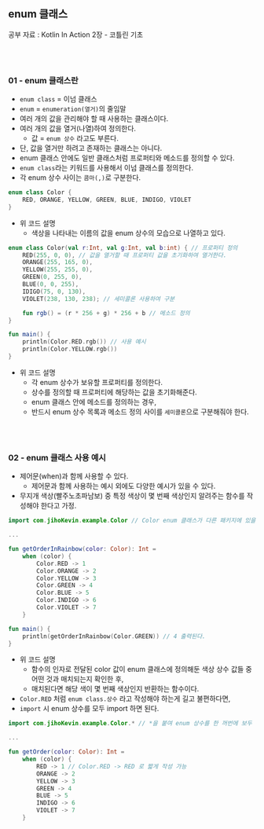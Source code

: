 ## enum 클래스

공부 자료 : Kotlin In Action 2장 - 코틀린 기초

<br></br>

### 01 - enum 클래스란

- `enum class` = 이넘 클래스
- `enum` = `enumeration(열거)`의 줄임말
- 여러 개의 값을 관리해야 할 때 사용하는 클래스이다.
- 여러 개의 값을 열거(나열)하여 정의한다.
  - 값 = `enum 상수` 라고도 부른다.
- 단, 값을 열거만 하려고 존재하는 클래스는 아니다.
- enum 클래스 안에도 일반 클래스처럼 프로퍼티와 메소드를 정의할 수 있다.
- `enum class`라는 키워드를 사용해서 이넘 클래스를 정의한다.
- 각 enum 상수 사이는 `콤마(,)`로 구분한다.
~~~kotlin
enum class Color {
    RED, ORANGE, YELLOW, GREEN, BLUE, INDIGO, VIOLET
}
~~~
- 위 코드 설명
  - 색상을 나타내는 이름의 값을 enum 상수의 모습으로 나열하고 있다.
~~~kotlin
enum class Color(val r:Int, val g:Int, val b:int) { // 프로퍼티 정의
    RED(255, 0, 0), // 값을 열거할 때 프로퍼티 값을 초기화하여 열거한다.
    ORANGE(255, 165, 0),
    YELLOW(255, 255, 0),
    GREEN(0, 255, 0),
    BLUE(0, 0, 255),
    IDIGO(75, 0, 130),
    VIOLET(238, 130, 238); // 세미콜론 사용하여 구분

    fun rgb() = (r * 256 + g) * 256 + b // 메소드 정의
}

fun main() {
    println(Color.RED.rgb()) // 사용 예시
    println(Color.YELLOW.rgb())
}
~~~
- 위 코드 설명
  - 각 enum 상수가 보유할 프로퍼티를 정의한다.
  - 상수를 정의할 때 프로퍼티에 해당하는 값을 초기화해준다.
  - enum 클래스 안에 메소드를 정의하는 경우,
  - 반드시 enum 상수 목록과 메소드 정의 사이를 `세미콜론`으로 구분해줘야 한다.

<br></br>

### 02 - enum 클래스 사용 예시

- 제어문(when)과 함께 사용할 수 있다.
  - 제어문과 함께 사용하는 예시 외에도 다양한 예시가 있을 수 있다.
- 무지개 색상(빨주노초파남보) 중 특정 색상이 몇 번째 색상인지 알려주는 함수를 작성해야 한다고 가정.
~~~kotlin
import com.jihoKevin.example.Color // Color enum 클래스가 다른 패키지에 있을 경우 import 된다.(패키지는 예시임)

...

fun getOrderInRainbow(color: Color): Int = 
    when (color) {
        Color.RED -> 1
        Color.ORANGE -> 2
        Color.YELLOW -> 3
        Color.GREEN -> 4
        Color.BLUE -> 5
        Color.INDIGO -> 6
        Color.VIOLET -> 7
    }

fun main() {
    println(getOrderInRainbow(Color.GREEN)) // 4 출력된다.
}
~~~
- 위 코드 설명
  - 함수의 인자로 전달된 color 값이 enum 클래스에 정의해둔 색상 상수 값들 중 어떤 것과 매치되는지 확인한 후,
  - 매치된다면 해당 색이 몇 번째 색상인지 반환하는 함수이다.
- `Color.RED` 처럼 `enum class.상수` 라고 작성해야 하는게 길고 불편하다면,
- `import` 시 enum 상수를 모두 import 하면 된다.
~~~kotlin
import com.jihoKevin.example.Color.* // *을 붙여 enum 상수를 한 꺼번에 보두 import 한다.

...

fun getOrder(color: Color): Int = 
    when (color) {
        RED -> 1 // Color.RED -> RED 로 짧게 작성 가능
        ORANGE -> 2
        YELLOW -> 3
        GREEN -> 4
        BLUE -> 5
        INDIGO -> 6
        VIOLET -> 7
    }
~~~




<br></br>
